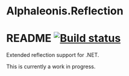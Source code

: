 # Alphaleonis.Reflection 
# README [![Build status](https://ci.appveyor.com/api/projects/status/vk7lvq0di43e66e6?svg=true)](https://ci.appveyor.com/project/alphaleonis/alphaleonis-reflection)

Extended reflection support for .NET. 

This is currently a work in progress.
